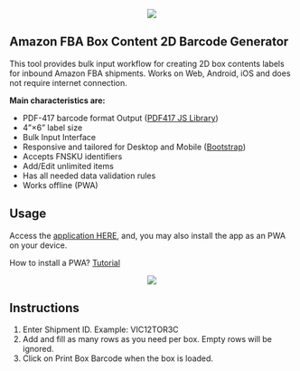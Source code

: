 <p align="center"><img src="https://i.ibb.co/gDbpscT/image1.jpg"></p>

## Amazon FBA Box Content 2D Barcode Generator

This tool provides bulk input workflow for creating 2D box contents labels for inbound Amazon FBA shipments. Works on Web, Android, iOS and does not require internet connection. 

**Main characteristics are:**

- PDF-417 barcode format Output ([PDF417 JS Library](https://github.com/pkoretic/pdf417-generator))
- 4”×6” label size
- Bulk Input Interface
- Responsive and tailored for Desktop and Mobile ([Bootstrap](https://github.com/twbs/bootstrap))
- Accepts FNSKU identifiers
- Add/Edit unlimited items
- Has all needed data validation rules
- Works offline (PWA)

## Usage

Access the [application HERE](https://coltisor.github.io/amazon-label-generator/), and, you may also install the app as an PWA on your device.

How to install a PWA? [Tutorial](https://medium.com/progressivewebapps/how-to-install-a-pwa-to-your-device-68a8d37fadc1)

<p align="center"><img src="https://i.ibb.co/7Y5JKhD/Untitled-1.png"></p>

## Instructions

1. Enter Shipment ID. Example: VIC12TOR3C
2. Add and fill as many rows as you need per box. Empty rows will be ignored.
3. Click on Print Box Barcode when the box is loaded.
